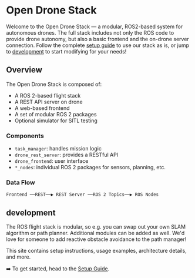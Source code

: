 # Open Drone Stack

Welcome to the Open Drone Stack — a modular, ROS2-based system for autonomous drones. The full stack includes not only the ROS code to provide drone autonomy, but also a basic frontend and the on-drone server connection. Follow the complete [setup guide](setup.md) to use our stack as is, or jump to [development](development/index.md) to start modifying for your needs!

## Overview

The Open Drone Stack is composed of:

- A ROS 2-based flight stack
- A REST API server on drone
- A web-based frontend
- A set of modular ROS 2 packages
- Optional simulator for SITL testing

### Components

- `task_manager`: handles mission logic
- `drone_rest_server`: provides a RESTful API
- `drone_frontend`: user interface
- `*_nodes`: individual ROS 2 packages for sensors, planning, etc.

### Data Flow

```text
Frontend ──REST──▶ REST Server ──ROS 2 Topics──▶ ROS Nodes
```

## development
The ROS flight stack is modular, so e.g. you can swap out your own SLAM algorithm or path planner. Additional modules can be added as well. We'd love for someone to add reactive obstacle avoidance to the path manager!

This site contains setup instructions, usage examples, architecture details, and more.

➡️ To get started, head to the [Setup Guide](setup.md).
